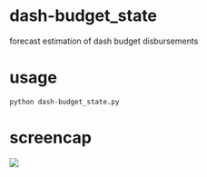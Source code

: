 # dash-budget_state
forecast estimation of dash budget disbursements

# usage
    python dash-budget_state.py

# screencap
<img src="https://raw.githubusercontent.com/moocowmoo/dash-budget_state/master/screencaps/screencap-dash-budget_state.png">
